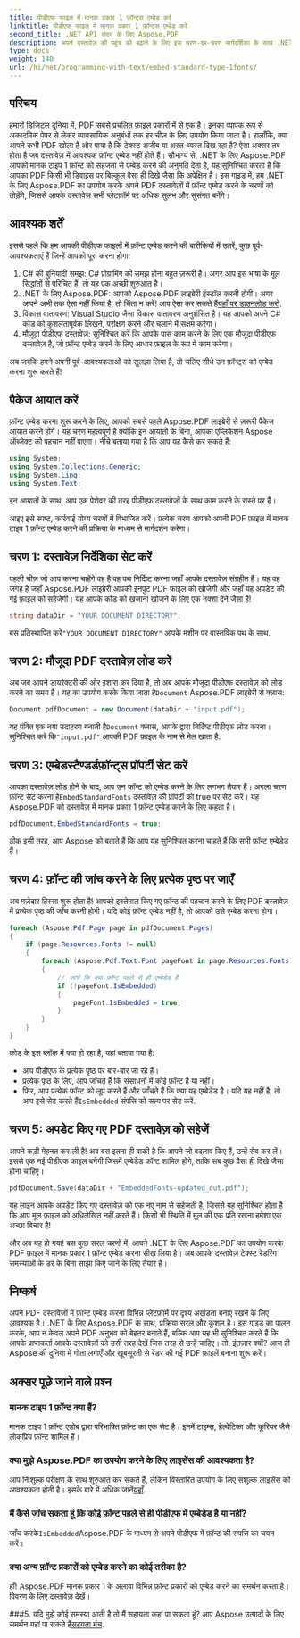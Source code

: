 ```yaml
---
title: पीडीएफ फाइल में मानक प्रकार 1 फ़ॉन्ट्स एम्बेड करें
linktitle: पीडीएफ फाइल में मानक प्रकार 1 फ़ॉन्ट्स एम्बेड करें
second_title: .NET API संदर्भ के लिए Aspose.PDF
description: अपने दस्तावेज़ की पहुंच को बढ़ाने के लिए इस चरण-दर-चरण मार्गदर्शिका के साथ .NET के लिए Aspose.PDF का उपयोग करके PDF फ़ाइलों में मानक प्रकार 1 फ़ॉन्ट एम्बेड करना सीखें।
type: docs
weight: 140
url: /hi/net/programming-with-text/embed-standard-type-1fonts/
---
```

## परिचय

हमारी डिजिटल दुनिया में, PDF सबसे प्रचलित फ़ाइल प्रकारों में से एक है। इनका व्यापक रूप से अकादमिक पेपर से लेकर व्यावसायिक अनुबंधों तक हर चीज़ के लिए उपयोग किया जाता है। हालाँकि, क्या आपने कभी PDF खोला है और पाया है कि टेक्स्ट अजीब या अस्त-व्यस्त दिख रहा है? ऐसा अक्सर तब होता है जब दस्तावेज़ में आवश्यक फ़ॉन्ट एम्बेड नहीं होते हैं। सौभाग्य से, .NET के लिए Aspose.PDF आपको मानक टाइप 1 फ़ॉन्ट को सहजता से एम्बेड करने की अनुमति देता है, यह सुनिश्चित करता है कि आपका PDF किसी भी डिवाइस पर बिल्कुल वैसा ही दिखे जैसा कि अपेक्षित है। इस गाइड में, हम .NET के लिए Aspose.PDF का उपयोग करके अपने PDF दस्तावेज़ों में फ़ॉन्ट एम्बेड करने के चरणों को तोड़ेंगे, जिससे आपके दस्तावेज़ सभी प्लेटफ़ॉर्म पर अधिक सुलभ और सुसंगत बनेंगे।

## आवश्यक शर्तें

इससे पहले कि हम आपकी पीडीएफ फाइलों में फ़ॉन्ट एम्बेड करने की बारीकियों में उतरें, कुछ पूर्व-आवश्यकताएं हैं जिन्हें आपको पूरा करना होगा:

1. C# की बुनियादी समझ: C# प्रोग्रामिंग की समझ होना बहुत ज़रूरी है। अगर आप इस भाषा के मूल सिद्धांतों से परिचित हैं, तो यह एक अच्छी शुरुआत है।
2. .NET के लिए Aspose.PDF: आपको Aspose.PDF लाइब्रेरी इंस्टॉल करनी होगी। अगर आपने अभी तक ऐसा नहीं किया है, तो चिंता न करें! आप ऐसा कर सकते हैं[यहाँ पर डाउनलोड करो](https://releases.aspose.com/pdf/net/). 
3. विकास वातावरण: Visual Studio जैसा विकास वातावरण अनुशंसित है। यह आपको अपने C# कोड को कुशलतापूर्वक लिखने, परीक्षण करने और चलाने में सक्षम करेगा।
4. मौजूदा पीडीएफ दस्तावेज़: सुनिश्चित करें कि आपके पास काम करने के लिए एक मौजूदा पीडीएफ दस्तावेज़ है, जो फ़ॉन्ट एम्बेड करने के लिए आधार फ़ाइल के रूप में काम करेगा।

अब जबकि हमने अपनी पूर्व-आवश्यकताओं को सुलझा लिया है, तो चलिए सीधे उन फ़ॉन्ट्स को एम्बेड करना शुरू करते हैं!

## पैकेज आयात करें

फ़ॉन्ट एम्बेड करना शुरू करने के लिए, आपको सबसे पहले Aspose.PDF लाइब्रेरी से ज़रूरी पैकेज आयात करने होंगे। यह चरण महत्वपूर्ण है क्योंकि इन आयातों के बिना, आपका एप्लिकेशन Aspose ऑब्जेक्ट को पहचान नहीं पाएगा। नीचे बताया गया है कि आप यह कैसे कर सकते हैं:

```csharp
using System;
using System.Collections.Generic;
using System.Linq;
using System.Text;
```

इन आयातों के साथ, आप एक पेशेवर की तरह पीडीएफ दस्तावेजों के साथ काम करने के रास्ते पर हैं।

आइए इसे स्पष्ट, कार्रवाई योग्य चरणों में विभाजित करें। प्रत्येक चरण आपको अपनी PDF फ़ाइल में मानक टाइप 1 फ़ॉन्ट एम्बेड करने की प्रक्रिया के माध्यम से मार्गदर्शन करेगा।

## चरण 1: दस्तावेज़ निर्देशिका सेट करें

पहली चीज़ जो आप करना चाहेंगे वह है वह पथ निर्दिष्ट करना जहाँ आपके दस्तावेज़ संग्रहीत हैं। यह वह जगह है जहाँ Aspose.PDF लाइब्रेरी आपकी इनपुट PDF फ़ाइल को खोजेगी और जहाँ यह अपडेट की गई फ़ाइल को सहेजेगी। यह आपके कोड को खजाना खोजने के लिए एक नक्शा देने जैसा है!

```csharp
string dataDir = "YOUR DOCUMENT DIRECTORY";
```

 बस प्रतिस्थापित करें`"YOUR DOCUMENT DIRECTORY"` आपके मशीन पर वास्तविक पथ के साथ.

## चरण 2: मौजूदा PDF दस्तावेज़ लोड करें

 अब जब आपने डायरेक्टरी की ओर इशारा कर दिया है, तो अब आपके मौजूदा पीडीएफ दस्तावेज़ को लोड करने का समय है। यह का उपयोग करके किया जाता है`Document` Aspose.PDF लाइब्रेरी से क्लास:

```csharp
Document pdfDocument = new Document(dataDir + "input.pdf");
```

 यह पंक्ति एक नया उदाहरण बनाती है`Document` क्लास, आपके द्वारा निर्दिष्ट पीडीएफ लोड करना। सुनिश्चित करें कि`"input.pdf"` आपकी PDF फ़ाइल के नाम से मेल खाता है.

## चरण 3: एम्बेडस्टैण्डर्डफ़ॉन्ट्स प्रॉपर्टी सेट करें

 आपका दस्तावेज़ लोड होने के बाद, आप उन फ़ॉन्ट को एम्बेड करने के लिए लगभग तैयार हैं। अगला चरण फ़ॉन्ट सेट करना है`EmbedStandardFonts` दस्तावेज़ की प्रॉपर्टी को true पर सेट करें। यह Aspose.PDF को दस्तावेज़ में मानक प्रकार 1 फ़ॉन्ट एम्बेड करने के लिए कहता है। 

```csharp
pdfDocument.EmbedStandardFonts = true;
```

ठीक इसी तरह, आप Aspose को बताते हैं कि आप यह सुनिश्चित करना चाहते हैं कि सभी फ़ॉन्ट एम्बेडेड हैं।

## चरण 4: फ़ॉन्ट की जांच करने के लिए प्रत्येक पृष्ठ पर जाएँ

अब मज़ेदार हिस्सा शुरू होता है! आपको इस्तेमाल किए गए फ़ॉन्ट की पहचान करने के लिए PDF दस्तावेज़ में प्रत्येक पृष्ठ की जाँच करनी होगी। यदि कोई फ़ॉन्ट एम्बेड नहीं है, तो आपको उसे एम्बेड करना होगा। 

```csharp
foreach (Aspose.Pdf.Page page in pdfDocument.Pages)
{
    if (page.Resources.Fonts != null)
    {
        foreach (Aspose.Pdf.Text.Font pageFont in page.Resources.Fonts)
        {
            // जांचें कि क्या फ़ॉन्ट पहले से ही एम्बेडेड है
            if (!pageFont.IsEmbedded)
            {
                pageFont.IsEmbedded = true;
            }
        }
    }
}
```

कोड के इस ब्लॉक में क्या हो रहा है, यहां बताया गया है:
- आप पीडीएफ के प्रत्येक पृष्ठ पर बार-बार जा रहे हैं।
- प्रत्येक पृष्ठ के लिए, आप जाँचते हैं कि संसाधनों में कोई फ़ॉन्ट है या नहीं।
-  फिर, आप प्रत्येक फ़ॉन्ट को लूप करते हैं और जाँचते हैं कि क्या यह एम्बेडेड है। यदि यह नहीं है, तो आप इसे सेट करते हैं`IsEmbedded` संपत्ति को सत्य पर सेट करें.

## चरण 5: अपडेट किए गए PDF दस्तावेज़ को सहेजें

आपने कड़ी मेहनत कर ली है! अब बस इतना ही बाकी है कि आपने जो बदलाव किए हैं, उन्हें सेव कर लें। इससे एक नई पीडीएफ फाइल बनेगी जिसमें एम्बेडेड फॉन्ट शामिल होंगे, ताकि सब कुछ वैसा ही दिखे जैसा होना चाहिए।

```csharp
pdfDocument.Save(dataDir + "EmbeddedFonts-updated_out.pdf");
```

यह लाइन आपके अपडेट किए गए दस्तावेज़ को एक नए नाम से सहेजती है, जिससे यह सुनिश्चित होता है कि आप मूल फ़ाइल को अधिलेखित नहीं करते हैं। किसी भी स्थिति में मूल की एक प्रति रखना हमेशा एक अच्छा विचार है!

और अब यह हो गया! बस कुछ सरल चरणों में, आपने .NET के लिए Aspose.PDF का उपयोग करके PDF फ़ाइल में मानक प्रकार 1 फ़ॉन्ट एम्बेड करना सीख लिया है। अब आपके दस्तावेज़ टेक्स्ट रेंडरिंग समस्याओं के डर के बिना साझा किए जाने के लिए तैयार हैं।

## निष्कर्ष

अपने PDF दस्तावेज़ों में फ़ॉन्ट एम्बेड करना विभिन्न प्लेटफ़ॉर्म पर दृश्य अखंडता बनाए रखने के लिए आवश्यक है। .NET के लिए Aspose.PDF के साथ, प्रक्रिया सरल और कुशल है। इस गाइड का पालन करके, आप न केवल अपने PDF अनुभव को बेहतर बनाते हैं, बल्कि आप यह भी सुनिश्चित करते हैं कि आपके प्राप्तकर्ता आपके दस्तावेज़ों को उसी तरह देखें जिस तरह से उन्हें चाहिए। तो, इंतज़ार क्यों? आज ही Aspose की दुनिया में गोता लगाएँ और खूबसूरती से रेंडर की गई PDF फ़ाइलें बनाना शुरू करें।

## अक्सर पूछे जाने वाले प्रश्न

### मानक टाइप 1 फ़ॉन्ट क्या हैं?
मानक टाइप 1 फ़ॉन्ट एडोब द्वारा परिभाषित फ़ॉन्ट का एक सेट है। इनमें टाइम्स, हेल्वेटिका और कूरियर जैसे लोकप्रिय फ़ॉन्ट शामिल हैं।

### क्या मुझे Aspose.PDF का उपयोग करने के लिए लाइसेंस की आवश्यकता है?
 आप निःशुल्क परीक्षण के साथ शुरुआत कर सकते हैं, लेकिन विस्तारित उपयोग के लिए सशुल्क लाइसेंस की आवश्यकता होती है। इसके बारे में अधिक जानें[यहाँ](https://purchase.aspose.com/buy).

### मैं कैसे जांच सकता हूं कि कोई फ़ॉन्ट पहले से ही पीडीएफ में एम्बेडेड है या नहीं?
 जाँच करके`IsEmbedded`Aspose.PDF के माध्यम से अपने पीडीएफ में फ़ॉन्ट की संपत्ति का चयन करें।

### क्या अन्य फ़ॉन्ट प्रकारों को एम्बेड करने का कोई तरीका है?
हाँ! Aspose.PDF मानक प्रकार 1 के अलावा विभिन्न फ़ॉन्ट प्रकारों को एम्बेड करने का समर्थन करता है। विवरण के लिए दस्तावेज़ देखें।

###5. यदि मुझे कोई समस्या आती है तो मैं सहायता कहां पा सकता हूं?
 आप Aspose उत्पादों के लिए समर्थन यहां पा सकते हैं[सहयता मंच](https://forum.aspose.com/c/pdf/10).